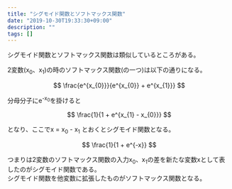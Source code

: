 ```yaml
---
title: "シグモイド関数とソフトマックス関数"
date: "2019-10-30T19:33:30+09:00"
description: ""
tags: []
---
```


シグモイド関数とソフトマックス関数は類似しているところがある。  

2変数(x<sub>0</sub>、x<sub>1</sub>)の時のソフトマックス関数(の一つ)は以下の通りになる。  

$$
 \frac{e^{x_{0}}}{e^{x_{0}} + e^{x_{1}}}
$$

分母分子にe<sup>-x<sub>0</sub></sup>を掛けると  

$$
 \frac{1}{1 + e^{x_{1} - x_{0}}}
$$

となり、ここでx = x<sub>0</sub> - x<sub>1</sub> とおくとシグモイド関数となる。

$$
 \frac{1}{1 + e^{-x}}
$$

つまりは2変数のソフトマックス関数の入力x<sub>0</sub>、x<sub>1</sub>の差を新たな変数xとして表したのがシグモイド関数である。  
シグモイド関数を他変数に拡張したものがソフトマックス関数となる。  


